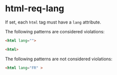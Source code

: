 # html-req-lang

If set, each `html` tag must have a `lang` attribute.

The following patterns are considered violations:

```html
<html lang="">
```

```html
<html>
```

The following patterns are not considered violations:

```html
<html lang="FR" >
```
